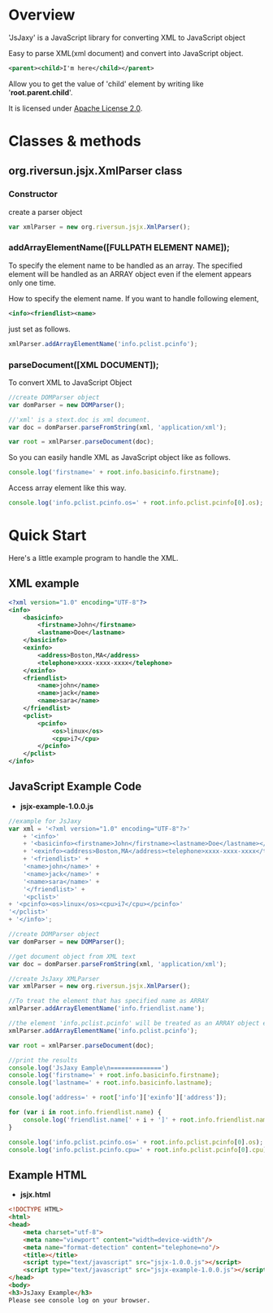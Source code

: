 # Overview
'JsJaxy' is a JavaScript library for converting XML to JavaScript object

Easy to parse XML(xml document) and convert into JavaScript object.
```XML
<parent><child>I'm here</child></parent>
```
Allow you to get the value of 'child' element by writing like '**root.parent.child**'.

It is licensed under [Apache License 2.0](http://www.apache.org/licenses/LICENSE-2.0).

# Classes & methods
## org.riversun.jsjx.XmlParser class
### Constructor
create a parser object
```JavaScript
var xmlParser = new org.riversun.jsjx.XmlParser();
```

### addArrayElementName([FULLPATH ELEMENT NAME]);  
To specify the element name to be handled as an array.
The specified element will be handled as an ARRAY object even if the element appears only one time.

How to specify the element name.
If you want to handle following element,
```XML
<info><friendlist><name>
```
just set as follows.
```JavaScript
xmlParser.addArrayElementName('info.pclist.pcinfo');

```

### parseDocument([XML DOCUMENT]);
To convert XML to JavaScript Object  
```JavaScript
//create DOMParser object
var domParser = new DOMParser();

//'xml' is a stext.doc is xml document.
var doc = domParser.parseFromString(xml, 'application/xml');

var root = xmlParser.parseDocument(doc);
```
So you can easily handle XML as JavaScript object like as follows.
```JavaScript
console.log('firstname=' + root.info.basicinfo.firstname);
```

Access array element like this way.
```JavaScript
console.log('info.pclist.pcinfo.os=' + root.info.pclist.pcinfo[0].os);
```

# Quick Start
Here's a little example program to handle the XML.

## XML example
```XML
<?xml version="1.0" encoding="UTF-8"?>
<info>
	<basicinfo>
		<firstname>John</firstname>
		<lastname>Doe</lastname>
	</basicinfo>
	<exinfo>
		<address>Boston,MA</address>
		<telephone>xxxx-xxxx-xxxx</telephone>
	</exinfo>
	<friendlist>
		<name>john</name>
		<name>jack</name>
		<name>sara</name>
	</friendlist>
	<pclist>
		<pcinfo>
			<os>linux</os>
			<cpu>i7</cpu>
		</pcinfo>
	</pclist>
</info>
```

## JavaScript Example Code
- **jsjx-example-1.0.0.js**

```JavaScript
//example for JsJaxy
var xml = '<?xml version="1.0" encoding="UTF-8"?>'
    + '<info>'
    + '<basicinfo><firstname>John</firstname><lastname>Doe</lastname></basicinfo>'
    + '<exinfo><address>Boston,MA</address><telephone>xxxx-xxxx-xxxx</telephone></exinfo>'
    + '<friendlist>' +
    '<name>john</name>' +
    '<name>jack</name>' +
    '<name>sara</name>' +
    '</friendlist>' +
    '<pclist>'
+ '<pcinfo><os>linux</os><cpu>i7</cpu></pcinfo>'
'</pclist>'
+ '</info>';

//create DOMParser object
var domParser = new DOMParser();

//get document object from XML text
var doc = domParser.parseFromString(xml, 'application/xml');

//create JsJaxy XMLParser
var xmlParser = new org.riversun.jsjx.XmlParser();

//To treat the element that has specified name as ARRAY
xmlParser.addArrayElementName('info.friendlist.name');

//the element 'info.pclist.pcinfo' will be treated as an ARRAY object even if the element appears only one time.
xmlParser.addArrayElementName('info.pclist.pcinfo');

var root = xmlParser.parseDocument(doc);

//print the results
console.log('JsJaxy Eample\n==============')
console.log('firstname=' + root.info.basicinfo.firstname);
console.log('lastname=' + root.info.basicinfo.lastname);

console.log('address=' + root['info']['exinfo']['address']);

for (var i in root.info.friendlist.name) {
    console.log('friendlist.name[' + i + ']' + root.info.friendlist.name[i]);
}

console.log('info.pclist.pcinfo.os=' + root.info.pclist.pcinfo[0].os);
console.log('info.pclist.pcinfo.cpu=' + root.info.pclist.pcinfo[0].cpu);

```

## Example HTML

- **jsjx.html**

```HTML
<!DOCTYPE HTML>
<html>
<head>
    <meta charset="utf-8">
    <meta name="viewport" content="width=device-width"/>
    <meta name="format-detection" content="telephone=no"/>
    <title></title>
    <script type="text/javascript" src="jsjx-1.0.0.js"></script>
    <script type="text/javascript" src="jsjx-example-1.0.0.js"></script>
</head>
<body>
<h3>JsJaxy Example</h3>
Please see console log on your browser.
```
